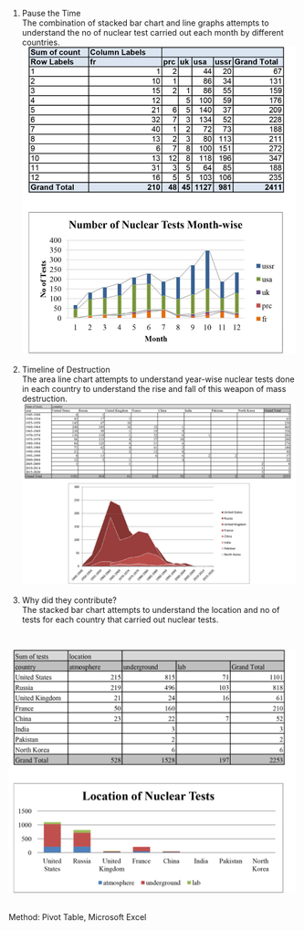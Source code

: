 
1. Pause the Time <br>
The combination of stacked bar chart and line graphs attempts to understand the no of nuclear test carried out each month by different countries.<br>
![1](https://github.com/salonieshah/dvia-1/blob/master/Exercise01_AThousandSuns/Coceptual_Sketches/Concepts_Excel/Pause_the_time.jpg)<br><br>
2. Timeline of Destruction<br>
The area line chart attempts to understand year-wise nuclear tests done in each country to understand the rise and fall of this weapon of mass destruction.<br>
![2](https://github.com/salonieshah/dvia-1/blob/master/Exercise01_AThousandSuns/Coceptual_Sketches/Concepts_Excel/Timeline_of_destruction.JPG)<br><br>
3. Why did they contribute?<br>
The stacked bar chart attempts to understand the location and no of tests for each country that carried out nuclear tests. <br>
<br>

![why](https://github.com/salonieshah/dvia-1/blob/master/Exercise01_AThousandSuns/Coceptual_Sketches/Concepts_Excel/Why_did_they_contribute.jpg)<br><br> 

Method: Pivot Table, Microsoft Excel<br>
